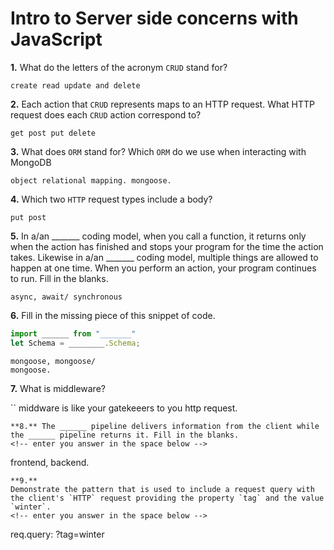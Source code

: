 # Intro to Server side concerns with JavaScript

**1.** What do the letters of the acronym `CRUD` stand for?
<!-- enter you answer in the space below -->
```
create read update and delete

```
**2.** Each action that `CRUD` represents maps to an HTTP request. What HTTP request does each `CRUD` action correspond to?
<!-- enter you answer in the space below -->
```
get post put delete
```
**3.** What does `ORM` stand for? Which `ORM` do we use when interacting with MongoDB
<!-- enter you answer in the space below -->
```
object relational mapping. mongoose.

```
**4.** Which two `HTTP` request types include a body?
<!-- enter you answer in the space below -->
```
put post

```
**5.** In a/an _______ coding model, when you call a function, it returns only when the action has finished and stops your program for the time the action takes. Likewise in a/an _______ coding model, multiple things are allowed to happen at one time. When you perform an action, your program continues to run.  Fill in the blanks.
<!-- enter you answer in the space below -->
```
async, await/ synchronous

```

**6.** Fill in the missing piece of this snippet of code.
```js
import ______ from "_______"
let Schema = ________.Schema;
```
<!-- enter you answer in the space below -->
```
mongoose, mongoose/
mongoose.

```
**7.** What is middleware?
<!-- enter you answer in the space below -->
``
middware is like your gatekeeers to you http request. 
```
**8.** The ______ pipeline delivers information from the client while the ______ pipeline returns it. Fill in the blanks. 
<!-- enter you answer in the space below -->
```
frontend, backend.

```
**9.** 
Demonstrate the pattern that is used to include a request query with the client's `HTTP` request providing the property `tag` and the value `winter`.
<!-- enter you answer in the space below -->
```
req.query: ?tag=winter

```